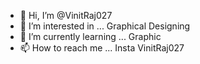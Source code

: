 - 👋 Hi, I’m @VinitRaj027
- 👀 I’m interested in ... Graphical Designing 
- 🌱 I’m currently learning ... Graphic
- 📫 How to reach me ... Insta VinitRaj027 

<!---
VinitRaj027/VinitRaj027 is a ✨ special ✨ repository because its `README.md` (this file) appears on your GitHub profile.
You can click the Preview link to take a look at your changes.
--->
